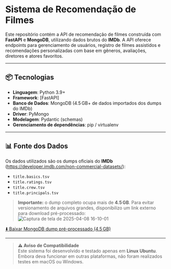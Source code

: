 # Sistema de Recomendação de Filmes

Este repositório contém a API de recomendação de filmes construída com **FastAPI** e **MongoDB**, utilizando dados brutos do **IMDb**. A API oferece endpoints para gerenciamento de usuários, registro de filmes assistidos e recomendações personalizadas com base em gêneros, avaliações, diretores e atores favoritos.

---

## 📦 Tecnologias

- **Linguagem**: Python 3.9+  
- **Framework**: [FastAPI]  
- **Banco de Dados**: MongoDB (4.5 GB+ de dados importados dos dumps do IMDb)  
- **Driver**: PyMongo  
- **Modelagem**: Pydantic (schemas)  
- **Gerenciamento de dependências**: pip / virtualenv  

---

## 📊 Fonte dos Dados

Os dados utilizados são os dumps oficiais do **IMDb** (https://developer.imdb.com/non-commercial-datasets/):

- `title.basics.tsv`  
- `title.ratings.tsv`  
- `title.crew.tsv`  
- `title.principals.tsv`  

> **Importante:** o dump completo ocupa mais de **4.5 GB**. Para evitar versionamento de arquivos grandes, disponibilizo um link externo para download pré-processado:
> ![Captura de tela de 2025-04-08 16-10-01](https://github.com/user-attachments/assets/2877d0cb-82b9-40f9-8671-e8606a47211d)


[⬇️ Baixar MongoDB dump pré-processado (4.5 GB)](https://drive.google.com/file/d/1h4htTdC15YqB09IaXSYpeu3qOQfRxxmW/view?usp=sharing)


---

> **⚠️ Aviso de Compatibilidade**  
> Este sistema foi desenvolvido e testado apenas em **Linux Ubuntu**.  
> Embora deva funcionar em outras plataformas, não foram realizados testes em macOS ou Windows.

